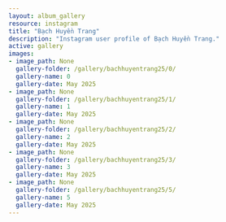 ```yaml
---
layout: album_gallery
resource: instagram
title: "Bạch Huyền Trang"
description: "Instagram user profile of Bạch Huyền Trang."
active: gallery
images: 
- image_path: None
  gallery-folder: /gallery/bachhuyentrang25/0/
  gallery-name: 0
  gallery-date: May 2025
- image_path: None
  gallery-folder: /gallery/bachhuyentrang25/1/
  gallery-name: 1
  gallery-date: May 2025
- image_path: None
  gallery-folder: /gallery/bachhuyentrang25/2/
  gallery-name: 2
  gallery-date: May 2025
- image_path: None
  gallery-folder: /gallery/bachhuyentrang25/3/
  gallery-name: 3
  gallery-date: May 2025
- image_path: None
  gallery-folder: /gallery/bachhuyentrang25/5/
  gallery-name: 5
  gallery-date: May 2025
---
```


